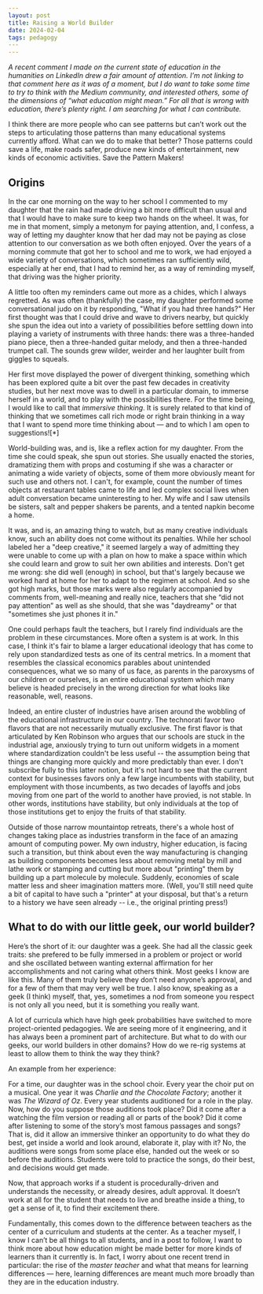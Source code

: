 ```yaml
---
layout: post
title: Raising a World Builder 
date: 2024-02-04
tags: pedagogy
​---
---
```


*A recent comment I made on the current state of education in the humanities on LinkedIn drew a fair amount of attention. I’m not linking to that comment here as it was of a moment, but I do want to take some time to try to think with the Medium community, and interested others, some of the dimensions of “what education might mean.” For all that is wrong with education, there’s plenty right. I am searching for what I can contribute.*

I think there are more people who can see patterns but can’t work out the steps to articulating those patterns than many educational systems currently afford. What can we do to make that better? Those patterns could save a life, make roads safer, produce new kinds of entertainment, new kinds of economic activities. Save the Pattern Makers!

## Origins

In the car one morning on the way to her school I commented to my daughter that the rain had made driving a bit more difficult than usual and that I would have to make sure to keep two hands on the wheel. It was, for me in that moment, simply a metonym for paying attention, and, I confess, a way of letting my daughter know that her dad may not be paying as close attention to our conversation as we both often enjoyed. Over the years of a morning commute that got her to school and me to work, we had enjoyed a wide variety of conversations, which sometimes ran sufficiently wild, especially at her end, that I had to remind her, as a way of reminding myself, that driving was the higher priority. 

A little too often my reminders came out more as a chides, which I always regretted. As was often (thankfully) the case, my daughter performed some conversational judo on it by responding, "What if you had three hands?" Her first thought was that I could drive and wave to drivers nearby, but quickly she spun the idea out into a variety of possibilities before settling down into playing a variety of  instruments with three hands: there was a three-handed piano piece, then a three-handed guitar melody, and then a three-handed trumpet call. The sounds grew wilder, weirder and her laughter built from giggles to squeals. 

Her first move displayed the power of divergent thinking, something which has been explored quite a bit over the past few decades in creativity studies, but her next move was to dwell in a particular domain, to immerse herself in a world, and to play with the possibilities there. For the time being, I would like to call that *immersive thinking*. It is surely related to that kind of thinking that we sometimes call rich mode or right brain thinking in a way that I want to spend more time thinking about — and to which I am open to suggestions![*]

World-building was, and is, like a reflex action for my daughter. From the time she could speak, she spun out stories. She usually enacted the stories, dramatizing them with props and costuming if she was a character or animating a wide variety of objects, some of them more obviously meant for such use and others not. I can't, for example, count the number of times objects at restaurant tables came to life and led complex social lives when adult conversation became uninteresting to her. My wife and I saw utensils be sisters, salt and pepper shakers be parents, and a tented napkin become a home.

It was, and is, an amazing thing to watch, but as many creative individuals know, such an ability does not come without its penalties. While her school labeled her a "deep creative," it seemed largely a way of admitting they were unable to come up with a plan on how to make a space within which she could learn and grow to suit her own abilities and interests. Don't get me wrong: she did well (enough) in school, but that's largely because we worked hard at home for her to adapt to the regimen at school. And so she got high marks, but those marks were also regularly accompanied by comments from, well-meaning and really nice, teachers that she “did not pay attention” as well as she should, that she was "daydreamy" or that "sometimes she just phones it in." 

One could perhaps fault the teachers, but I rarely find individuals are the problem in these circumstances. More often a system is at work. In this case, I think it's fair to blame a larger educational ideology that has come to rely upon standardized tests as one of its central metrics. In a moment that resembles the classical economics parables about unintended consequences, what we so many of us face, as parents in the paroxysms of our children or ourselves, is an entire educational system which many believe is headed precisely in the wrong direction for what looks like reasonable, well, reasons.

Indeed, an entire cluster of industries have arisen around the wobbling of the educational infrastructure in our country. The technorati favor two flavors that are not necessarily mutually exclusive. The first flavor is that articulated by Ken Robinson who argues that our schools are stuck in the industrial age, anxiously trying to turn out uniform widgets in a moment where standardization couldn't be less useful -- the assumption being that things are changing more quickly and more predictably than ever. I don't subscribe fully to this latter notion, but it's not hard to see that the current context for businesses favors only a few large incumbents with stability, but employment with those incumbents, as two decades of layoffs and jobs moving from one part of the world to another have provied, is not stable. In other words, institutions have stability, but only individuals at the top of those institutions get to enjoy the fruits of that stability. 

Outside of those narrow mountaintop retreats, there's a whole host of changes taking place as industries transform in the face of an amazing amount of computing power. My own industry, higher education, is facing such a transition, but think about even the way manufacturing is changing as building components becomes less about removing metal by mill and lathe work or stamping and cutting but more about "printing" them by building up a part molecule by molecule. Suddenly, economies of scale matter less and sheer imagination matters more. (Well, you'll still need quite a bit of capital to have such a "printer" at your disposal, but that's a return to a history we have seen already -- i.e., the original printing press!)

## What to do with our little geek, our world builder?

Here’s the short of it: our daughter was a geek. She had all the classic geek traits: she prefered to be fully immersed in a problem or project or world and she oscillated between wanting external affirmation for her accomplishments and not caring what others think. Most geeks I know are like this. Many of them truly believe they don’t need anyone’s approval, and for a few of them that may very well be true. I also know, speaking as a geek (I think) myself, that, yes, sometimes a nod from someone you respect is not only all you need, but it is something you really want. 

A lot of curricula which have high geek probabilities have switched to more project-oriented pedagogies. We are seeing more of it engineering, and it has always been a prominent part of architecture. But what to do with our geeks, our world builders in other domains? How do we re-rig systems at least to allow them to think the way they think?

An example from her experience:

For a time, our daughter was in the school choir. Every year the choir put on a musical. One year it was *Charlie and the Chocolate Factory*; another it was *The Wizard of Oz*. Every year students auditioned for a role in the play. Now, how do you suppose those auditions took place? Did it come after a watching the film version or reading all or parts of the book? Did it come after listening to some of the story’s most famous passages and songs? That is, did it allow an immersive thinker an opportunity to do what they do best, get inside a world and look around, elaborate it, play with it? No, the auditions were songs from some place else, handed out the week or so before the auditions. Students were told to practice the songs, do their best, and decisions would get made.

Now, that approach works if a student is procedurally-driven and understands the necessity, or already desires, adult approval. It doesn’t work at all for the student that needs to live and breathe inside a thing, to get a sense of it, to find their excitement there.

Fundamentally, this comes down to the difference between teachers as the center of a curriculum and students at the center. As a teacher myself, I know I can’t be all things to all students, and in a post to follow, I want to think more about how education might be made better for more kinds of learners than it currently is. In fact, I worry about one recent trend in particular: the rise of the *master teacher* and what that means for learning differences — here, learning differences are meant much more broadly than they are in the education industry.

[^1]:	The classical conception of the different ways the brain works are that it possesses primarily two modes of operating, linear and rich. The linear mode, popularly known as left brain, works well with language and other sequential kinds of processing. The rich mode, aka the right brain, processes information through patterns. We think of it as intuitive, that years upon years of experience and practice have so layered any sequence with so much richness that it feels somehow magical when we can discern dozens and hundreds of possible steps and can calculate what the best possible next step is based upon those layers. That is, intuition seems to be an example of the two modes operating really well together. 